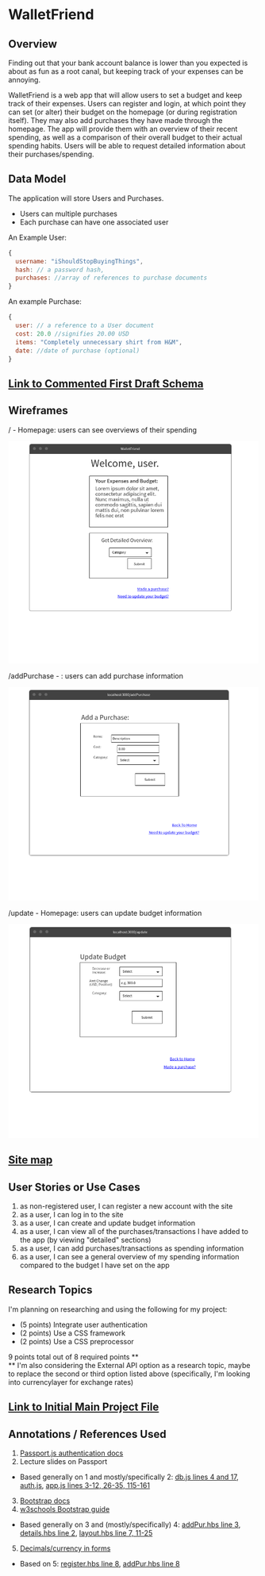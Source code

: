 # WalletFriend

## Overview

Finding out that your bank account balance is lower than you expected is about as fun as a root canal, but keeping track of your expenses can be annoying.

WalletFriend is a web app that will allow users to set a budget and keep track of their expenses. Users can register and login, at which point they can set (or alter) their budget on the homepage (or during registration itself). They may also add purchases they have made through the homepage. The app will provide them with an overview of their recent spending, as well as a comparison of their overall budget to their actual spending habits. Users will be able to request detailed information about their purchases/spending.


## Data Model


The application will store Users and Purchases.
* Users can multiple purchases
* Each purchase can have one associated user


An Example User:

```javascript
{
  username: "iShouldStopBuyingThings",
  hash: // a password hash,
  purchases: //array of references to purchase documents
}
```

An example Purchase:
```javascript
{
  user: // a reference to a User document
  cost: 20.0 //signifies 20.00 USD
  items: "Completely unnecessary shirt from H&M",
  date: //date of purchase (optional)
}
```


## [Link to Commented First Draft Schema](db.js) 

## Wireframes

/ - Homepage: users can see overviews of their spending

![home](documentation/home.png)

/addPurchase - : users can add purchase information

![add purchase](documentation/spend.png)

/update - Homepage: users can update budget information

![update](documentation/update.png)


## [Site map](documentation/sitemap.png)


## User Stories or Use Cases

1. as non-registered user, I can register a new account with the site
2. as a user, I can log in to the site
3. as a user, I can create and update budget information
4. as a user, I can view all of the purchases/transactions I have added to the app (by viewing "detailed" sections)
5. as a user, I can add purchases/transactions as spending information
6. as a user, I can see a general overview of my spending information compared to the budget I have set on the app

## Research Topics

I'm planning on researching and using the following for my project:

* (5 points) Integrate user authentication
* (2 points) Use a CSS framework
* (2 points) Use a CSS preprocessor

9 points total out of 8 required points **<br> 
** I'm also considering the External API option as a research topic, maybe to replace the second or third option listed above (specifically, I'm looking into currencylayer for exchange rates)

## [Link to Initial Main Project File](app.js) 

## Annotations / References Used

1. [Passport.js authentication docs](http://passportjs.org/docs/)
2. Lecture slides on Passport
* Based generally on 1 and mostly/specifically 2: [db.js lines 4 and 17](db.js), [auth.js](auth.js), [app.js lines 3-12, 26-35, 115-161](app.js)

3. [Bootstrap docs](http://getbootstrap.com/getting-started/#download)
4. [w3schools Bootstrap guide](https://www.w3schools.com/bootstrap/default.asp)
* Based generally on 3 and (mostly/specifically) 4: [addPur.hbs line 3](views/addPur.hbs), [details.hbs line 2](views/details.hbs), [layout.hbs line 7, 11-25](views/layout.hbs)

5. [Decimals/currency in forms](https://jsfiddle.net/trixta/UC6tG/) 
* Based on 5: [register.hbs line 8](views/register.hbs), [addPur.hbs line 8](views/addPur.hbs)

